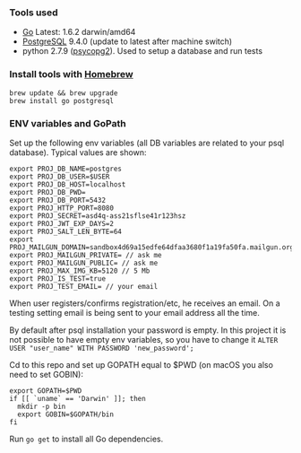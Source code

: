 ### Tools used

 - [Go](https://golang.org/doc/install) Latest: 1.6.2 darwin/amd64
 - [PostgreSQL](https://www.postgresql.org/download/) 9.4.0 (update to latest after machine switch)
 - python 2.7.9 ([psycopg2](http://initd.org/psycopg/)). Used to setup a database and run tests 
 
### Install tools with [Homebrew](http://brew.sh)

    brew update && brew upgrade
    brew install go postgresql
 
### ENV variables and GoPath

Set up the following env variables (all DB variables are related to your psql database). Typical values are shown:

    export PROJ_DB_NAME=postgres
    export PROJ_DB_USER=$USER
    export PROJ_DB_HOST=localhost
    export PROJ_DB_PWD=
    export PROJ_DB_PORT=5432
    export PROJ_HTTP_PORT=8080
    export PROJ_SECRET=asd4q-ass21sflse41r123hsz
    export PROJ_JWT_EXP_DAYS=2
    export PROJ_SALT_LEN_BYTE=64
    export PROJ_MAILGUN_DOMAIN=sandbox4d69a15edfe64dfaa3680f1a19fa50fa.mailgun.org
    export PROJ_MAILGUN_PRIVATE= // ask me
    export PROJ_MAILGUN_PUBLIC= // ask me
    export PROJ_MAX_IMG_KB=5120 // 5 Mb
    export PROJ_IS_TEST=true
    export PROJ_TEST_EMAIL= // your email
    
When user registers/confirms registration/etc, he receives an email. On a testing setting email is 
being sent to your email address all the time.
    
By default after psql installation your password is empty. In this project it is not possible to have
empty env variables, so you have to change it `ALTER USER "user_name" WITH PASSWORD 'new_password';`
    
Cd to this repo and set up GOPATH equal to $PWD (on macOS you also need to set GOBIN):

    export GOPATH=$PWD
    if [[ `uname` == 'Darwin' ]]; then
      mkdir -p bin 
      export GOBIN=$GOPATH/bin
    fi

Run `go get` to install all Go dependencies.
